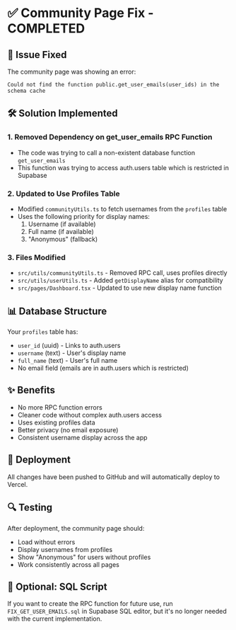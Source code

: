 # ✅ Community Page Fix - COMPLETED

## 🎯 Issue Fixed
The community page was showing an error:
```
Could not find the function public.get_user_emails(user_ids) in the schema cache
```

## 🛠️ Solution Implemented

### 1. **Removed Dependency on get_user_emails RPC Function**
- The code was trying to call a non-existent database function `get_user_emails`
- This function was trying to access auth.users table which is restricted in Supabase

### 2. **Updated to Use Profiles Table**
- Modified `communityUtils.ts` to fetch usernames from the `profiles` table
- Uses the following priority for display names:
  1. Username (if available)
  2. Full name (if available)
  3. "Anonymous" (fallback)

### 3. **Files Modified**
- `src/utils/communityUtils.ts` - Removed RPC call, uses profiles directly
- `src/utils/userUtils.ts` - Added `getDisplayName` alias for compatibility
- `src/pages/Dashboard.tsx` - Updated to use new display name function

## 📊 Database Structure
Your `profiles` table has:
- `user_id` (uuid) - Links to auth.users
- `username` (text) - User's display name
- `full_name` (text) - User's full name
- No email field (emails are in auth.users which is restricted)

## ✨ Benefits
- No more RPC function errors
- Cleaner code without complex auth.users access
- Uses existing profiles data
- Better privacy (no email exposure)
- Consistent username display across the app

## 🚀 Deployment
All changes have been pushed to GitHub and will automatically deploy to Vercel.

## 🔍 Testing
After deployment, the community page should:
- Load without errors
- Display usernames from profiles
- Show "Anonymous" for users without profiles
- Work consistently across all pages

## 📝 Optional: SQL Script
If you want to create the RPC function for future use, run `FIX_GET_USER_EMAILS.sql` in Supabase SQL editor, but it's no longer needed with the current implementation.
